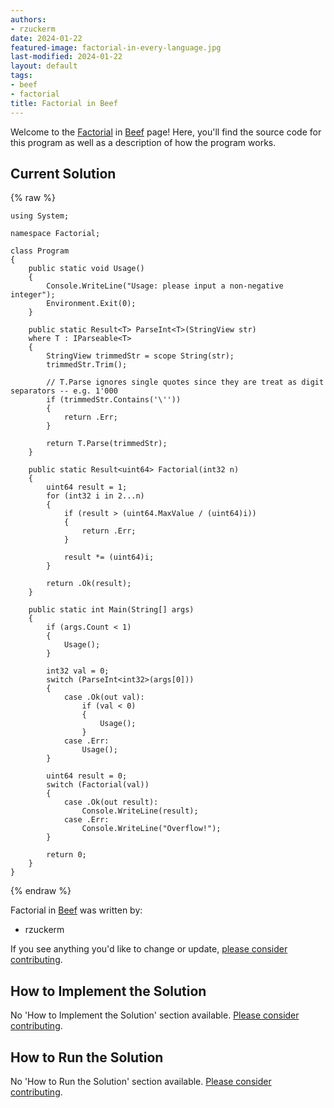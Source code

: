 ```yaml
---
authors:
- rzuckerm
date: 2024-01-22
featured-image: factorial-in-every-language.jpg
last-modified: 2024-01-22
layout: default
tags:
- beef
- factorial
title: Factorial in Beef
---
```


Welcome to the [Factorial](https://sampleprograms.io/projects/factorial) in [Beef](https://sampleprograms.io/languages/beef) page! Here, you'll find the source code for this program as well as a description of how the program works.

## Current Solution

{% raw %}

```beef
using System;

namespace Factorial;

class Program
{
    public static void Usage()
    {
        Console.WriteLine("Usage: please input a non-negative integer");
        Environment.Exit(0);
    }

    public static Result<T> ParseInt<T>(StringView str)
    where T : IParseable<T>
    {
        StringView trimmedStr = scope String(str);
        trimmedStr.Trim();

        // T.Parse ignores single quotes since they are treat as digit separators -- e.g. 1'000
        if (trimmedStr.Contains('\''))
        {
            return .Err;
        }

        return T.Parse(trimmedStr);
    }

    public static Result<uint64> Factorial(int32 n)
    {
        uint64 result = 1;
        for (int32 i in 2...n)
        {
            if (result > (uint64.MaxValue / (uint64)i))
            {
                return .Err;
            }

            result *= (uint64)i;
        }

        return .Ok(result);
    }

    public static int Main(String[] args)
    {
        if (args.Count < 1)
        {
            Usage();
        }

        int32 val = 0;
        switch (ParseInt<int32>(args[0]))
        {
            case .Ok(out val):
                if (val < 0)
                {
                    Usage();
                }
            case .Err:
                Usage();
        }

        uint64 result = 0;
        switch (Factorial(val))
        {
            case .Ok(out result):
                Console.WriteLine(result);
            case .Err:
                Console.WriteLine("Overflow!");
        }

        return 0;
    }
}

```

{% endraw %}

Factorial in [Beef](https://sampleprograms.io/languages/beef) was written by:

- rzuckerm

If you see anything you'd like to change or update, [please consider contributing](https://github.com/TheRenegadeCoder/sample-programs).

## How to Implement the Solution

No 'How to Implement the Solution' section available. [Please consider contributing](https://github.com/TheRenegadeCoder/sample-programs-website).

## How to Run the Solution

No 'How to Run the Solution' section available. [Please consider contributing](https://github.com/TheRenegadeCoder/sample-programs-website).